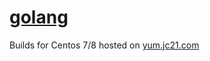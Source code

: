# [golang](https://golang.org)

Builds for Centos 7/8 hosted on [yum.jc21.com](https://yum.jc21.com)
